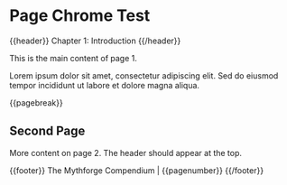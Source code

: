 # Page Chrome Test

{{header}}
Chapter 1: Introduction
{{/header}}

This is the main content of page 1.

Lorem ipsum dolor sit amet, consectetur adipiscing elit. Sed do eiusmod tempor incididunt ut labore et dolore magna aliqua.

{{pagebreak}}

## Second Page

More content on page 2. The header should appear at the top.

{{footer}}
The Mythforge Compendium | {{pagenumber}}
{{/footer}}
